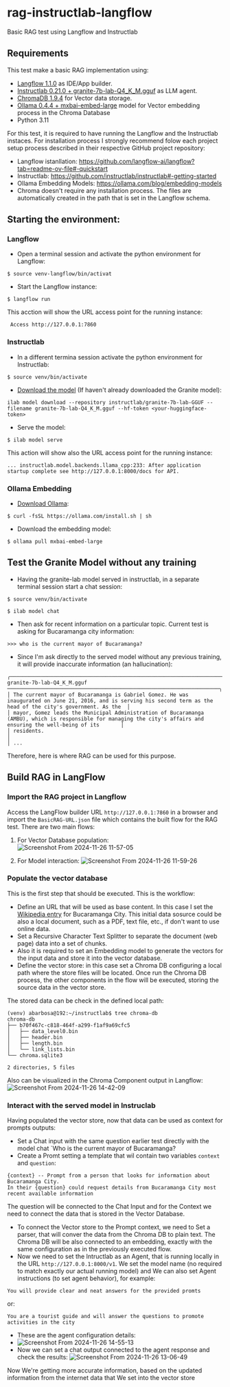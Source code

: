 # rag-instructlab-langflow
Basic RAG test using Langflow and Instructlab

## Requirements

This test make a basic RAG implementation using:
- [Langflow 1.1.0](https://github.com/langflow-ai/langflow) as IDE/App builder.
- [Instructlab 0.21.0 + granite-7b-lab-Q4_K_M.gguf](https://github.com/instructlab/instructlab) as LLM agent.
- [ChromaDB 1.9.4](https://github.com/chroma-core/chroma) for Vector data storage.
- [Ollama 0.4.4 + mxbai-embed-large](https://ollama.com/blog/embedding-models) model for Vector embedding process in the Chroma Database
- Python 3.11

For this test, it is required to have running the Langflow and the Instructlab instaces. For installation process I strongly recommend folow each project setup process described in their respective GitHub project repository:
- Langflow istanllation: https://github.com/langflow-ai/langflow?tab=readme-ov-file#-quickstart
- Instructlab: https://github.com/instructlab/instructlab#-getting-started
- Ollama Embedding Models: https://ollama.com/blog/embedding-models
- Chroma doesn't require any installation process. The files are automatically created in the path that is set in the Langflow schema.

## Starting the environment:

### Langflow 
- Open a terminal session and activate the python environment for Langflow:
~~~
$ source venv-langflow/bin/activat
~~~
- Start the Langflow instance:
~~~
$ langflow run
~~~
This acction will show the URL access point for the running instance:
~~~
 Access http://127.0.0.1:7860           
~~~

### Instructlab
- In a different termina session activate the python environment for Instructlab:
~~~
$ source venv/bin/activate
~~~
- [Download the model](https://github.com/instructlab/instructlab?tab=readme-ov-file#-download-the-model) (If haven't already downloaded the Granite model):
~~~
ilab model download --repository instructlab/granite-7b-lab-GGUF --filename granite-7b-lab-Q4_K_M.gguf --hf-token <your-huggingface-token>
~~~
- Serve the model:
~~~
$ ilab model serve
~~~
This action will show also the URL access point for the running instance:
~~~
... instructlab.model.backends.llama_cpp:233: After application startup complete see http://127.0.0.1:8000/docs for API.
~~~

### Ollama Embedding
- [Download Ollama](https://ollama.com/download):
~~~
$ curl -fsSL https://ollama.com/install.sh | sh
~~~
- Download the embedding model:
~~~
$ ollama pull mxbai-embed-large
~~~

## Test the Granite Model without any training

- Having the granite-lab model served in instructlab, in a separate terminal session start a chat session:
~~~
$ source venv/bin/activate
~~~
~~~
$ ilab model chat
~~~
- Then ask for recent information on a particular topic. Current test is asking for Bucaramanga city information:
~~~
>>> who is the current mayor of Bucaramanga?
~~~
- Since I'm ask directly to the served model without any previous training, it will provide inaccurate information (an hallucination):
~~~
╭───────────────────────────────────────────────────────────────────── granite-7b-lab-Q4_K_M.gguf ─────────────────────────────────────────────────────────────────────╮
│ The current mayor of Bucaramanga is Gabriel Gomez. He was inaugurated on June 21, 2016, and is serving his second term as the head of the city's government. As the  │
│ mayor, Gomez leads the Municipal Administration of Bucaramanga (AMBU), which is responsible for managing the city's affairs and ensuring the well-being of its       │
│ residents.                                                                                                                                                           │
│ ...
~~~

Therefore, here is where RAG can be used for this purpose.

## Build RAG in LangFlow

### Import the RAG project in Langflow
Access the LangFlow builder URL `http://127.0.0.1:7860` in a browser and import the `BasicRAG-URL.json` file which contains the built flow for the RAG test. 
There are two main flows:
1. For Vector Database population:
   ![Screenshot From 2024-11-26 11-57-05](https://github.com/user-attachments/assets/a3aae1ec-aca6-4c9f-9a92-d769432f1a75)

2. For Model interaction:
   ![Screenshot From 2024-11-26 11-59-26](https://github.com/user-attachments/assets/783bbe31-f16e-42eb-950d-dd1e8ef379f1)

### Populate the vector database
This is the first step that should be executed. This is the workflow:
- Define an URL that will be used as base content. In this case I set the [Wikipedia entry](https://en.wikipedia.org/wiki/Bucaramanga) for Bucaramanga City. This initial data sosurce could be also a local document, such as a PDF, text file, etc., if don't want to use online data.
- Set a Recursive Character Text Splitter to separate the document (web page) data into a set of chunks.
- Also it is required to set an Embedding model to generate the vectors for the input data and store it into the vector database.
- Define the vector store: in this case set a Chroma DB configuring a local path where the store files will be located. Once run the Chroma DB process, the other components in the flow will be executed, storing the source data in the vector store.

The stored data can be check in the defined local path:
~~~
(venv) abarbosa@192:~/instructlab$ tree chroma-db
chroma-db
├── b70f467c-c818-464f-a299-f1af9a69cfc5
│   ├── data_level0.bin
│   ├── header.bin
│   ├── length.bin
│   └── link_lists.bin
└── chroma.sqlite3

2 directories, 5 files
~~~

Also can be visualized in the Chroma Component output in Langflow:
![Screenshot From 2024-11-26 14-42-09](https://github.com/user-attachments/assets/3f68420d-3ecc-43dc-9112-a255db201413)


### Interact with the served model in Instruclab
Having populated the vector store, now that data can be used as context for prompts outputs:
- Set a Chat input with the same question earlier test directly with the model chat `Who is the current mayor of Bucaramanga?
- Create a Promt setting a template that wil contain two variables `context` and `question`:
~~~
{context} -- Prompt from a person that looks for information about Bucaramanga City.
In their {question} could request details from Bucaramanga City most recent available information
~~~
The question will be connected to the Chat Input and for the Context we need to connect the data that is stored in the Vector Database.
- To connect the Vector store to the Prompt context, we need to Set a parser, that will conver the data from the Chroma DB to plain text. The Chroma DB will be also connected to an embedding, exactly with the same configuration as in the previously executed flow.
- Now we need to set the Intructlab as an Agent, that is running locally in the URL `http://127.0.0.1:8000/v1`. We set the model name (no required to match exactly our actual running model) and We can also set Agent instructions (to set agent behavior), for example:
~~~
You will provide clear and neat answers for the provided promts
~~~
or:
~~~
You are a tourist guide and will answer the questions to promote activities in the city
~~~
- These are the agent configuration details: 
- ![Screenshot From 2024-11-26 14-55-13](https://github.com/user-attachments/assets/ca033bae-d702-48e8-9893-3c3c233a0e59)
- Now we can set a chat output connected to the agent response and check the results:
![Screenshot From 2024-11-26 13-06-49](https://github.com/user-attachments/assets/8be11bc6-48fe-47d8-b99b-6dbbbbcef60f)

Now We're getting more accurate information, based on the updated information from the internet data that We set into the vector store
